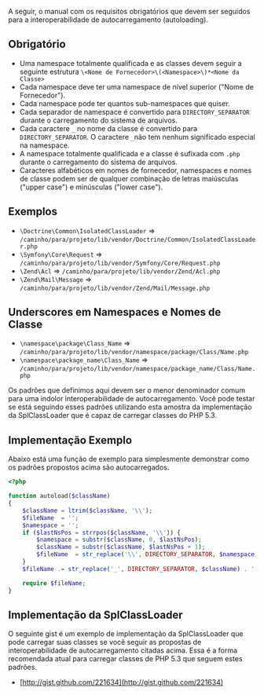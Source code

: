 A seguir, o manual com os requisitos obrigatórios que devem ser seguidos para a interoperabilidade de autocarregamento (autoloading).

Obrigatório
---------

* Uma namespace totalmente qualificada e as classes devem seguir a seguinte estrutura `\<Nome de Fornecedor>\(<Namespace>\)*<Nome da Classe>`
* Cada namespace deve ter uma namespace de nível superior ("Nome de Fornecedor").
* Cada namespace pode ter quantos sub-namespaces que quiser.
* Cada separador de namespace é convertido para `DIRECTORY_SEPARATOR` durante o carregamento do sistema de arquivos.
* Cada caractere `_` no nome da classe é convertido para
  `DIRECTORY_SEPARATOR`. O caractere `_`não tem nenhum significado especial na namespace.
* A namespace totalmente qualificada e a classe é sufixada com `.php` durante o carregamento do sistema de arquivos.
* Caracteres alfabéticos em nomes de fornecedor, namespaces e nomes de classe podem ser de qualquer combinação de letras maiúsculas ("upper case") e minúsculas ("lower case").

Exemplos
--------

* `\Doctrine\Common\IsolatedClassLoader` => `/caminho/para/projeto/lib/vendor/Doctrine/Common/IsolatedClassLoader.php`
* `\Symfony\Core\Request` => `/caminho/para/projeto/lib/vendor/Symfony/Core/Request.php`
* `\Zend\Acl` => `/caminho/para/projeto/lib/vendor/Zend/Acl.php`
* `\Zend\Mail\Message` => `/caminho/para/projeto/lib/vendor/Zend/Mail/Message.php`

Underscores em Namespaces e Nomes de Classe
-----------------------------------------

* `\namespace\package\Class_Name` => `/caminho/para/projeto/lib/vendor/namespace/package/Class/Name.php`
* `\namespace\package_name\Class_Name` => `/caminho/para/projeto/lib/vendor/namespace/package_name/Class/Name.php`

Os padrões que definimos aqui devem ser o menor denominador comum para uma indolor interoperabilidade de autocarregamento. Você pode testar se está seguindo esses padrões utilizando esta amostra da implementação da SplClassLoader que é capaz de carregar classes do PHP 5.3.

Implementação Exemplo
----------------------

Abaixo está uma função de exemplo para simplesmente demonstrar como os padrões propostos acima são autocarregados.
```php
<?php

function autoload($className)
{
    $className = ltrim($className, '\\');
    $fileName  = '';
    $namespace = '';
    if ($lastNsPos = strrpos($className, '\\')) {
        $namespace = substr($className, 0, $lastNsPos);
        $className = substr($className, $lastNsPos + 1);
        $fileName  = str_replace('\\', DIRECTORY_SEPARATOR, $namespace) . DIRECTORY_SEPARATOR;
    }
    $fileName .= str_replace('_', DIRECTORY_SEPARATOR, $className) . '.php';

    require $fileName;
}
```

Implementação da SplClassLoader
-----------------------------

O seguinte gist é um exemplo de implementação da SplClassLoader que pode carregar suas classes se você seguir as propostas de interoperabilidade de autocarregamento citadas acima. Essa é a forma recomendada atual para carregar classes de PHP 5.3 que seguem estes padrões.

* [http://gist.github.com/221634](http://gist.github.com/221634)

